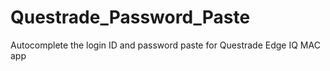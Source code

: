 # Questrade_Password_Paste
Autocomplete the login ID and password paste for Questrade Edge IQ MAC app
